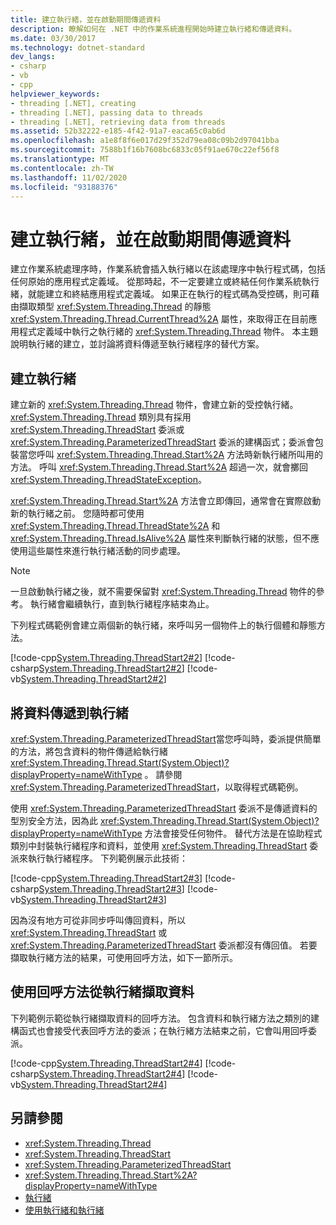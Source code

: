 ```yaml
---
title: 建立執行緒，並在啟動期間傳遞資料
description: 瞭解如何在 .NET 中的作業系統進程開始時建立執行緒和傳遞資料。
ms.date: 03/30/2017
ms.technology: dotnet-standard
dev_langs:
- csharp
- vb
- cpp
helpviewer_keywords:
- threading [.NET], creating
- threading [.NET], passing data to threads
- threading [.NET], retrieving data from threads
ms.assetid: 52b32222-e185-4f42-91a7-eaca65c0ab6d
ms.openlocfilehash: a1e8f8f6e017d29f352d79ea08c09b2d97041bba
ms.sourcegitcommit: 7588b1f16b7608bc6833c05f91ae670c22ef56f8
ms.translationtype: MT
ms.contentlocale: zh-TW
ms.lasthandoff: 11/02/2020
ms.locfileid: "93188376"
---
```

# <a name="creating-threads-and-passing-data-at-start-time"></a>建立執行緒，並在啟動期間傳遞資料

建立作業系統處理序時，作業系統會插入執行緒以在該處理序中執行程式碼，包括任何原始的應用程式定義域。 從那時起，不一定要建立或終結任何作業系統執行緒，就能建立和終結應用程式定義域。 如果正在執行的程式碼為受控碼，則可藉由擷取類型 <xref:System.Threading.Thread> 的靜態 <xref:System.Threading.Thread.CurrentThread%2A> 屬性，來取得正在目前應用程式定義域中執行之執行緒的 <xref:System.Threading.Thread> 物件。 本主題說明執行緒的建立，並討論將資料傳遞至執行緒程序的替代方案。  
  
## <a name="creating-a-thread"></a>建立執行緒

 建立新的 <xref:System.Threading.Thread> 物件，會建立新的受控執行緒。 <xref:System.Threading.Thread> 類別具有採用 <xref:System.Threading.ThreadStart> 委派或 <xref:System.Threading.ParameterizedThreadStart> 委派的建構函式；委派會包裝當您呼叫 <xref:System.Threading.Thread.Start%2A> 方法時新執行緒所叫用的方法。 呼叫 <xref:System.Threading.Thread.Start%2A> 超過一次，就會擲回 <xref:System.Threading.ThreadStateException>。  
  
 <xref:System.Threading.Thread.Start%2A> 方法會立即傳回，通常會在實際啟動新的執行緒之前。 您隨時都可使用 <xref:System.Threading.Thread.ThreadState%2A> 和 <xref:System.Threading.Thread.IsAlive%2A> 屬性來判斷執行緒的狀態，但不應使用這些屬性來進行執行緒活動的同步處理。  
  
> [!NOTE]
> 一旦啟動執行緒之後，就不需要保留對 <xref:System.Threading.Thread> 物件的參考。 執行緒會繼續執行，直到執行緒程序結束為止。  
  
 下列程式碼範例會建立兩個新的執行緒，來呼叫另一個物件上的執行個體和靜態方法。  
  
 [!code-cpp[System.Threading.ThreadStart2#2](../../../samples/snippets/cpp/VS_Snippets_CLR_System/system.Threading.ThreadStart2/CPP/source2.cpp#2)]
 [!code-csharp[System.Threading.ThreadStart2#2](../../../samples/snippets/csharp/VS_Snippets_CLR_System/system.Threading.ThreadStart2/CS/source2.cs#2)]
 [!code-vb[System.Threading.ThreadStart2#2](../../../samples/snippets/visualbasic/VS_Snippets_CLR_System/system.Threading.ThreadStart2/VB/source2.vb#2)]  
  
## <a name="passing-data-to-threads"></a>將資料傳遞到執行緒

<xref:System.Threading.ParameterizedThreadStart>當您呼叫時，委派提供簡單的方法，將包含資料的物件傳遞給執行緒 <xref:System.Threading.Thread.Start(System.Object)?displayProperty=nameWithType> 。 請參閱 <xref:System.Threading.ParameterizedThreadStart>，以取得程式碼範例。
  
 使用 <xref:System.Threading.ParameterizedThreadStart> 委派不是傳遞資料的型別安全方法，因為此 <xref:System.Threading.Thread.Start(System.Object)?displayProperty=nameWithType> 方法會接受任何物件。 替代方法是在協助程式類別中封裝執行緒程序和資料，並使用 <xref:System.Threading.ThreadStart> 委派來執行執行緒程序。 下列範例展示此技術：

 [!code-cpp[System.Threading.ThreadStart2#3](../../../samples/snippets/cpp/VS_Snippets_CLR_System/system.Threading.ThreadStart2/CPP/source3.cpp#3)]
 [!code-csharp[System.Threading.ThreadStart2#3](../../../samples/snippets/csharp/VS_Snippets_CLR_System/system.Threading.ThreadStart2/CS/source3.cs#3)]
 [!code-vb[System.Threading.ThreadStart2#3](../../../samples/snippets/visualbasic/VS_Snippets_CLR_System/system.Threading.ThreadStart2/VB/source3.vb#3)]  

因為沒有地方可從非同步呼叫傳回資料，所以 <xref:System.Threading.ThreadStart> 或 <xref:System.Threading.ParameterizedThreadStart> 委派都沒有傳回值。 若要擷取執行緒方法的結果，可使用回呼方法，如下一節所示。
  
## <a name="retrieving-data-from-threads-with-callback-methods"></a>使用回呼方法從執行緒擷取資料

 下列範例示範從執行緒擷取資料的回呼方法。 包含資料和執行緒方法之類別的建構函式也會接受代表回呼方法的委派；在執行緒方法結束之前，它會叫用回呼委派。  
  
 [!code-cpp[System.Threading.ThreadStart2#4](../../../samples/snippets/cpp/VS_Snippets_CLR_System/system.Threading.ThreadStart2/CPP/source4.cpp#4)]
 [!code-csharp[System.Threading.ThreadStart2#4](../../../samples/snippets/csharp/VS_Snippets_CLR_System/system.Threading.ThreadStart2/CS/source4.cs#4)]
 [!code-vb[System.Threading.ThreadStart2#4](../../../samples/snippets/visualbasic/VS_Snippets_CLR_System/system.Threading.ThreadStart2/VB/source4.vb#4)]  
  
## <a name="see-also"></a>另請參閱

- <xref:System.Threading.Thread>
- <xref:System.Threading.ThreadStart>
- <xref:System.Threading.ParameterizedThreadStart>
- <xref:System.Threading.Thread.Start%2A?displayProperty=nameWithType>
- [執行緒](index.md)
- [使用執行緒和執行緒](using-threads-and-threading.md)

